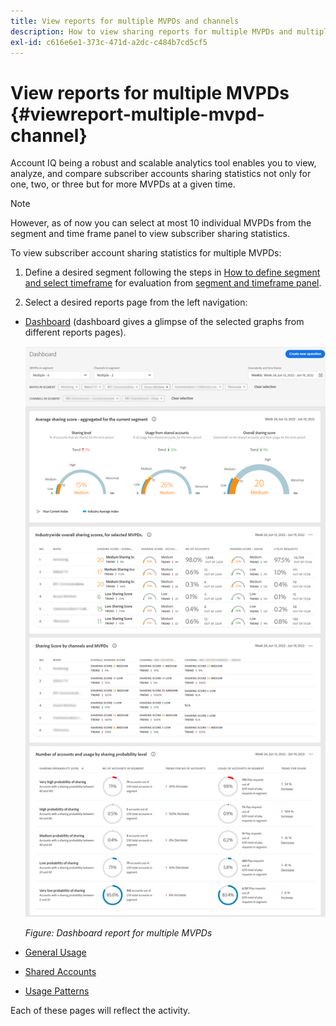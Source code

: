 ```yaml
---
title: View reports for multiple MVPDs and channels
description: How to view sharing reports for multiple MVPDs and multiple programmer channels.
exl-id: c616e6e1-373c-471d-a2dc-c484b7cd5cf5
---
```

# View reports for multiple MVPDs <!--and channel programmers--> {#viewreport-multiple-mvpd-channel}

Account IQ being a robust and scalable analytics tool enables you to view, analyze, and compare subscriber accounts sharing statistics not only for one, two, or three but for more MVPDs at a given time.

>[!NOTE]
>
>However, as of now you can select at most 10 individual MVPDs from the segment and time frame panel to view subscriber sharing statistics.

To view subscriber account sharing statistics for multiple MVPDs:

1. Define a desired segment following the steps in [How to define segment and select timeframe](/help/AccountIQ/howto-select-segment-timeframe.md) for evaluation from [segment and timeframe panel](/help/AccountIQ/segments-timeframe.md).

1. Select a desired reports page from the left navigation:

* [Dashboard](/help/AccountIQ/dashboard.md) (dashboard gives a glimpse of the selected graphs from different reports pages).

  ![](assets/mult-mvpds-dashboard.png)

  *Figure: Dashboard report for multiple MVPDs*

* [General Usage](/help/AccountIQ/general-usage-reports.md)

* [Shared Accounts](/help/AccountIQ/shared-acc-reports.md)

* [Usage Patterns](/help/AccountIQ/usage-patterns.md)

Each of these pages will reflect the activity.
